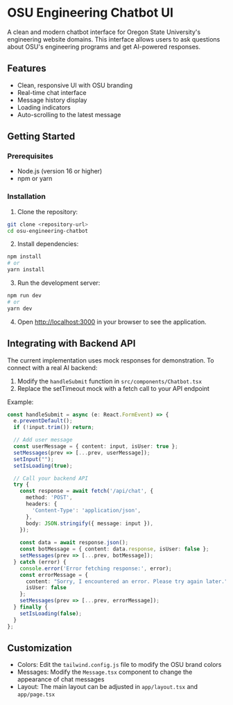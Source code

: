 # OSU Engineering Chatbot UI

A clean and modern chatbot interface for Oregon State University's engineering website domains. This interface allows users to ask questions about OSU's engineering programs and get AI-powered responses.

## Features

- Clean, responsive UI with OSU branding
- Real-time chat interface
- Message history display
- Loading indicators
- Auto-scrolling to the latest message

## Getting Started

### Prerequisites

- Node.js (version 16 or higher)
- npm or yarn

### Installation

1. Clone the repository:
```bash
git clone <repository-url>
cd osu-engineering-chatbot
```

2. Install dependencies:
```bash
npm install
# or
yarn install
```

3. Run the development server:
```bash
npm run dev
# or
yarn dev
```

4. Open [http://localhost:3000](http://localhost:3000) in your browser to see the application.

## Integrating with Backend API

The current implementation uses mock responses for demonstration. To connect with a real AI backend:

1. Modify the `handleSubmit` function in `src/components/Chatbot.tsx`
2. Replace the setTimeout mock with a fetch call to your API endpoint

Example:
```typescript
const handleSubmit = async (e: React.FormEvent) => {
  e.preventDefault();
  if (!input.trim()) return;

  // Add user message
  const userMessage = { content: input, isUser: true };
  setMessages(prev => [...prev, userMessage]);
  setInput("");
  setIsLoading(true);

  // Call your backend API
  try {
    const response = await fetch('/api/chat', {
      method: 'POST',
      headers: {
        'Content-Type': 'application/json',
      },
      body: JSON.stringify({ message: input }),
    });
    
    const data = await response.json();
    const botMessage = { content: data.response, isUser: false };
    setMessages(prev => [...prev, botMessage]);
  } catch (error) {
    console.error('Error fetching response:', error);
    const errorMessage = { 
      content: "Sorry, I encountered an error. Please try again later.", 
      isUser: false 
    };
    setMessages(prev => [...prev, errorMessage]);
  } finally {
    setIsLoading(false);
  }
};
```

## Customization

- Colors: Edit the `tailwind.config.js` file to modify the OSU brand colors
- Messages: Modify the `Message.tsx` component to change the appearance of chat messages
- Layout: The main layout can be adjusted in `app/layout.tsx` and `app/page.tsx` 